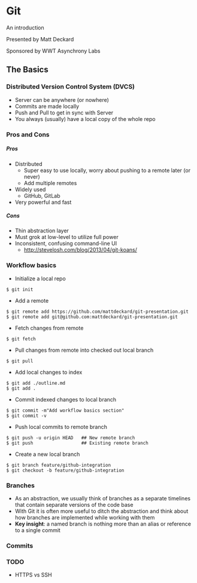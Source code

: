 Git
===
An introduction

Presented by Matt Deckard

Sponsored by WWT Asynchrony Labs

The Basics
----------

### Distributed Version Control System (DVCS)

 * Server can be anywhere (or nowhere)
 * Commits are made locally
 * Push and Pull to get in sync with Server
 * You always (usually) have a local copy of the whole repo

### Pros and Cons

##### Pros
 * Distributed
   * Super easy to use locally, worry about pushing to a remote later (or never)
   * Add multiple remotes
 * Widely used
   * GitHub, GitLab
 * Very powerful and fast

##### Cons
 * Thin abstraction layer
 * Must grok at low-level to utilize full power
 * Inconsistent, confusing command-line UI
   * http://stevelosh.com/blog/2013/04/git-koans/

### Workflow basics
 * Initialize a local repo
```
$ git init
```
 * Add a remote
```
$ git remote add https://github.com/mattdeckard/git-presentation.git
$ git remote add git@github.com:mattdeckard/git-presentation.git
```
 * Fetch changes from remote
```
$ git fetch
```
 * Pull changes from remote into checked out local branch
```
$ git pull
```
 * Add local changes to index
```
$ git add ./outline.md
$ git add .
```
 * Commit indexed changes to local branch
```
$ git commit -m"Add workflow basics section"
$ git commit -v
```
 * Push local commits to remote branch
```
$ git push -u origin HEAD   ## New remote branch
$ git push                  ## Existing remote branch
```
 * Create a new local branch
```
$ git branch feature/github-integration
$ git checkout -b feature/github-integration
```

### Branches
 * As an abstraction, we usually think of branches as a separate timelines that contain separate versions of the code base
 * With Git it is often more useful to ditch the abstraction and think about how branches are implemented while working with them
 * **Key insight**: a named branch is nothing more than an alias or reference to a single commit

### Commits


### TODO
 * HTTPS vs SSH
